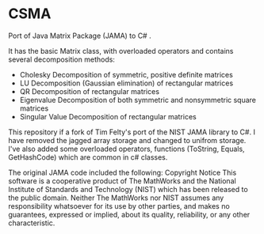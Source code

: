 # CSMA
Port of Java Matrix Package (JAMA) to C# .

It has the basic Matrix class, with overloaded operators and contains several decomposition methods:
* Cholesky Decomposition of symmetric, positive definite matrices
* LU Decomposition (Gaussian elimination) of rectangular matrices
* QR Decomposition of rectangular matrices
* Eigenvalue Decomposition of both symmetric and nonsymmetric square matrices
* Singular Value Decomposition of rectangular matrices

This repository if a fork of Tim Felty's port of the NIST JAMA library to C#.
I have removed the jagged array storage and changed to unifrom storage. I've also added some overloaded operators, functions (ToString, Equals, GetHashCode) which are common in c# classes.

The original JAMA code included the following:
Copyright Notice This software is a cooperative product of The MathWorks and the 
National Institute of Standards and Technology (NIST) which has been released to the public domain. 
Neither The MathWorks nor NIST assumes any responsibility whatsoever for its use by other parties, 
and makes no guarantees, expressed or implied, about its quality, reliability, or any other characteristic.
